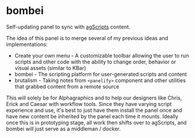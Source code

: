 # bombei

Self-updating panel to sync with [agScripts](https://github.com/Inventsable/agScripts) content.

The idea of this panel is to merge several of my previous ideas and implementations:

- Create your own menu - A customizable toolbar allowing the user to run scripts and other code with the ability to change order, behavior or visual assets (similar to KBar)
- bombei - The scripting platform for user-generated scripts and content
- brutalism - Taking notes from `<panelify>` component and other utilities that grabbed content from a remote source

This will solely be for Alphagraphics and to help our designers like Chris, Erick and Caesar with workflow tools. Since they have varying script experience and use, it's best to just have them install the panel once and have new content be inherited by the panel each time it mounts. Ideally once this is in prototyping stage, all work then shifts over to agScripts, and bombei will just serve as a middleman / docker.
